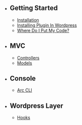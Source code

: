- ## Getting Started
    - [Installation](/docs/{{version}}/installation)
    - [Installing Plugin In Wordpress](/docs/{{version}}/installing-plugin-in-wordpress)
    - [Where Do I Put My Code?](/docs/{{version}}/where-do-i-put-my-code)
- ## MVC
    - [Controllers](/docs/{{version}}/controllers)
    - [Models](/docs/{{version}}/models)
- ## Console
    - [Arc CLI](/docs/{{version}}/arc-cli)
- ## Wordpress Layer
    - [Hooks](/docs/{{version}}/hooks)
    
